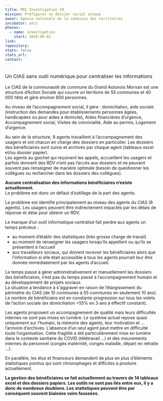 ```yaml
---
title: PNI Investigation 39
mission: Préfigurer un dossier social unique
owner: Agence nationale de la cohésion des territoires
incubator: anct
phases:
  - name: investigation
    start: 2020-06-01
link: 
repository: 
stats: false
stats_url: 
contact:
---
```

<h3><span style="font-weight: 400;">Un CIAS sans outil numérique pour centraliser les informations</span></h3>
<p><span style="font-weight: 400;">Le CIAS de la communauté de commune du Grand Autunois Morvan est une structure d’Action Sociale qui couvre un territoire de 55 communes et 40 000 hbts et gère environ 600 personnes.</span></p>
<p><span style="font-weight: 400;">Au niveau de l’accompagnement social, il gère : </span><span style="font-weight: 400;">domiciliation, </span><span style="font-weight: 400;">aide sociale (instruction des demandes pour établissements personnes âgées, handicapées ou pour aides à domicile), </span><span style="font-weight: 400;">Aides financières d’urgence, </span><span style="font-weight: 400;">Accompagnement social, </span><span style="font-weight: 400;">Visites de convivialité, </span><span style="font-weight: 400;">Aide au permis, </span><span style="font-weight: 400;">Logement d’urgence.</span></p>
<p><span style="font-weight: 400;">Au sein de la structure, 8 agents travaillent à l’accompagnement des usagers et ont chacun en charge des dossiers en particulier. Les dossiers des bénéficiaires sont suivis et archivés par chaque agent (tableaux excel et/ou dossier papier).<br /></span><span style="font-weight: 400;">Les agents au guichet qui reçoivent les appels, accueillent les usagers et parfois donnent des RDV n’ont pas l’accès aux dossiers et ne peuvent souvent pas renseigner de manière optimale (besoin de questionner les collègues ou rechercher dans les dossiers des collègues). </span></p>
<p><strong>Aucune centralisation des informations bénéficiaires n’existe actuellement. <br /></strong><span style="font-weight: 400;">Le problème est donc un défaut d’outillage de la part des agents.</span></p>
<p><span style="font-weight: 400;">Le problème est identifié principalement au niveau des agents du CIAS (8 agents). Les usagers peuvent être indirectement impactés par les délais de réponse et délai pour obtenir un RDV.</span></p>
<p><span style="font-weight: 400;">Le manque d’un outil informatique centralisé </span><span style="font-weight: 400;">fait perdre aux agents</span><span style="font-weight: 400;"> un temps précieux : </span></p>
<ul>
<li style="font-weight: 400;" aria-level="1"><span style="font-weight: 400;">au moment d’établir des statistiques (très grosse charge de travail)</span></li>
<li style="font-weight: 400;" aria-level="1"><span style="font-weight: 400;">au moment de renseigner les usagers lorsqu’ils appellent ou qu’ils se présentent à l’accueil</span></li>
<li style="font-weight: 400;" aria-level="1"><span style="font-weight: 400;">aux travailleurs sociaux, qui doivent recevoir les bénéficiaires alors que l’information si elle était accessible à tous les agents pourrait leur être donnée immédiatement par les agents d’accueil.</span></li>
</ul>
<p><span style="font-weight: 400;">Le temps passé à gérer administrativement </span><span style="font-weight: 400;">et manuellement</span><span style="font-weight: 400;"> les dossiers des bénéficiaires, n’est pas du temps passé à l’accompagnement humain et au développement de projets sociaux.<br /></span><span style="font-weight: 400;">La situation a tendance à s'aggraver en raison de l’élargissement du périmètre du CIAS (de 10 communes à 55 communes en seulement 10 ans). Le nombre de bénéficiaire est en constante progression sur tous les volets de l’action sociale (ex domiciliation +55% en 3 ans à effectif constant).</span></p>
<p><span style="font-weight: 400;">Les agents proposent un accompagnement de qualité mais leurs difficultés internes ne sont pas mises en lumière. Le système actuel repose quasi uniquement sur l’humain, la mémoire des agents, leur motivation et ... l’armoire d’archives. L’absence d’un seul agent peut mettre en difficulté toute l’organisation. Cette fragilité a été particulièrement mise en lumière dans le contexte sanitaire du COVID (télétravail …) et des mouvements internes du personnel (congés maternité, congés maladie, départ en retraite …). </span></p>
<p><span style="font-weight: 400;">En parallèle, les élus et financeurs demandent de plus en plus d’éléments statistiques pointus qui sont chronophages et difficiles à produire actuellement.</span></p>
<p><strong>La gestion des bénéficiaires se fait actuellement au travers de 14 tableaux excel et des dossiers papiers. Les outils ne sont pas liés entre eux, il y a donc de nombreux doublons. Les statistiques peuvent être par conséquent souvent biaisées voire faussées.</strong></p>
